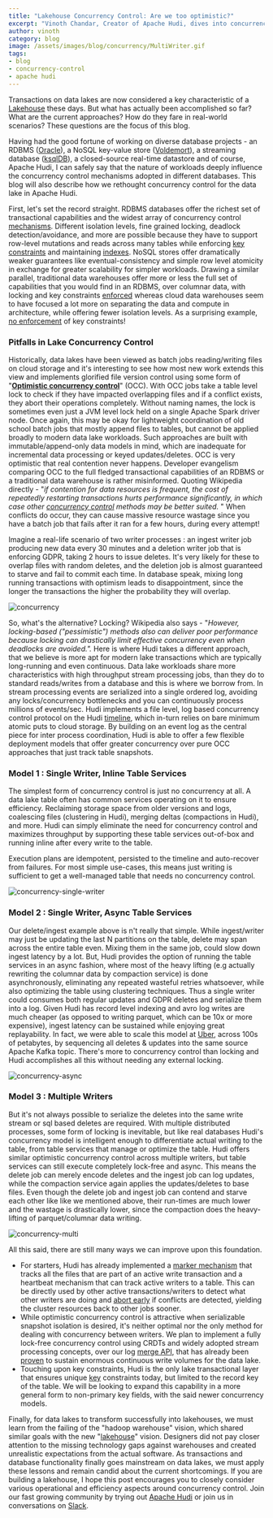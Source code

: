 ```yaml
---
title: "Lakehouse Concurrency Control: Are we too optimistic?"
excerpt: "Vinoth Chandar, Creator of Apache Hudi, dives into concurrency control mechanisms"
author: vinoth
category: blog
image: /assets/images/blog/concurrency/MultiWriter.gif
tags:
- blog
- concurrency-control
- apache hudi
---
```


Transactions on data lakes are now considered a key characteristic of a [Lakehouse](https://hudi.apache.org/blog/2024/07/11/what-is-a-data-lakehouse/) these days. But what has actually been accomplished so far? What are the current approaches? How do they fare in real-world scenarios? These questions are the focus of this blog. 

<!--truncate-->

Having had the good fortune of working on diverse database projects - an RDBMS ([Oracle](https://www.oracle.com/database/)), a NoSQL key-value store ([Voldemort](https://www.slideshare.net/vinothchandar/voldemort-prototype-to-production-nectar-edits)), a streaming database ([ksqlDB](https://www.confluent.io/blog/ksqldb-pull-queries-high-availability/)), a closed-source real-time datastore and of course, Apache Hudi, I can safely say that the nature of workloads deeply influence the concurrency control mechanisms adopted in different databases. This blog will also describe how we rethought concurrency control for the data lake in Apache Hudi.

First, let's set the record straight. RDBMS databases offer the richest set of transactional capabilities and the widest array of concurrency control [mechanisms](https://dev.mysql.com/doc/refman/5.7/en/innodb-locking-transaction-model.html). Different isolation levels, fine grained locking, deadlock detection/avoidance, and more are possible because they have to support row-level mutations and reads across many tables while enforcing [key constraints](https://dev.mysql.com/doc/refman/8.0/en/create-table-foreign-keys.html) and maintaining [indexes](https://dev.mysql.com/doc/refman/8.0/en/create-table-secondary-indexes.html). NoSQL stores offer dramatically weaker guarantees like eventual-consistency and simple row level atomicity in exchange for greater scalability for simpler workloads. Drawing a similar parallel, traditional data warehouses offer more or less the full set of capabilities that you would find in an RDBMS, over columnar data, with locking and key constraints [enforced](https://docs.teradata.com/r/a8IdS6iVHR77Z9RrIkmMGg/wFPZS4jwZgSG21GnOIpEsw) whereas cloud data warehouses seem to have focused a lot more on separating the data and compute in architecture, while offering fewer isolation levels. As a surprising example, [no enforcement](https://docs.snowflake.com/en/sql-reference/constraints-overview.html#supported-constraint-types) of key constraints!

### Pitfalls in Lake Concurrency Control

Historically, data lakes have been viewed as batch jobs reading/writing files on cloud storage and it's interesting to see how most new work extends this view and implements glorified file version control using some form of "[**Optimistic concurrency control**](https://en.wikipedia.org/wiki/Optimistic_concurrency_control)" (OCC). With OCC jobs take a table level lock to check if they have impacted overlapping files and if a conflict exists, they abort their operations completely. Without naming names, the lock is sometimes even just a JVM level lock held on a single Apache Spark driver node. Once again, this may be okay for lightweight coordination of old school batch jobs that mostly append files to tables, but cannot be applied broadly to modern data lake workloads. Such approaches are built with immutable/append-only data models in mind, which are inadequate for incremental data processing or keyed updates/deletes. OCC is very optimistic that real contention never happens. Developer evangelism comparing OCC to the full fledged transactional capabilities of an RDBMS or a traditional data warehouse is rather misinformed. Quoting Wikipedia directly - "_if contention for data resources is frequent, the cost of repeatedly restarting transactions hurts performance significantly, in which case other_ [_concurrency control_](https://en.wikipedia.org/wiki/Concurrency_control) _methods may be better suited._ " When conflicts do occur, they can cause massive resource wastage since you have a batch job that fails after it ran for a few hours, during every attempt!

Imagine a real-life scenario of two writer processes : an ingest writer job producing new data every 30 minutes and a deletion writer job that is enforcing GDPR, taking 2 hours to issue deletes. It's very likely for these to overlap files with random deletes, and the deletion job is almost guaranteed to starve and fail to commit each time. In database speak, mixing long running transactions with optimism leads to disappointment, since the longer the transactions the higher the probability they will overlap.

![concurrency](/assets/images/blog/concurrency/ConcurrencyControlConflicts.png)

So, what's the alternative? Locking? Wikipedia also says - "_However, locking-based ("pessimistic") methods also can deliver poor performance because locking can drastically limit effective concurrency even when deadlocks are avoided."._ Here is where Hudi takes a different approach, that we believe is more apt for modern lake transactions which are typically long-running and even continuous. Data lake workloads share more characteristics with high throughput stream processing jobs, than they do to standard reads/writes from a database and this is where we borrow from. In stream processing events are serialized into a single ordered log, avoiding any locks/concurrency bottlenecks and you can continuously process millions of events/sec. Hudi implements a file level, log based concurrency control protocol on the Hudi [timeline](https://hudi.apache.org/docs/timeline), which in-turn relies on bare minimum atomic puts to cloud storage. By building on an event log as the central piece for inter process coordination, Hudi is able to offer a few flexible deployment models that offer greater concurrency over pure OCC approaches that just track table snapshots.

### Model 1 : Single Writer, Inline Table Services

The simplest form of concurrency control is just no concurrency at all. A data lake table often has common services operating on it to ensure efficiency. Reclaiming storage space from older versions and logs, coalescing files (clustering in Hudi), merging deltas (compactions in Hudi), and more. Hudi can simply eliminate the need for concurrency control and maximizes throughput by supporting these table services out-of-box and running inline after every write to the table.

Execution plans are idempotent, persisted to the timeline and auto-recover from failures. For most simple use-cases, this means just writing is sufficient to get a well-managed table that needs no concurrency control.

![concurrency-single-writer](/assets/images/blog/concurrency/SingleWriterInline.gif)

### Model 2 : Single Writer, Async Table Services

Our delete/ingest example above is n't really that simple. While ingest/writer may just be updating the last N partitions on the table, delete may span across the entire table even. Mixing them in the same job, could slow down ingest latency by a lot. But, Hudi provides the option of running the table services in an async fashion, where most of the heavy lifting (e.g actually rewriting the columnar data by compaction service) is done asynchronously, eliminating any repeated wasteful retries whatsoever, while also optimizing the table using clustering techniques. Thus a single writer could consumes both regular updates and GDPR deletes and serialize them into a log. Given Hudi has record level indexing and avro log writes are much cheaper (as opposed to writing parquet, which can be 10x or more expensive), ingest latency can be sustained while enjoying great replayability. In fact, we were able to scale this model at [Uber](https://eng.uber.com/uber-big-data-platform/), across 100s of petabytes, by sequencing all deletes & updates into the same source Apache Kafka topic. There's more to concurrency control than locking and Hudi accomplishes all this without needing any external locking.

![concurrency-async](/assets/images/blog/concurrency/SingleWriterAsync.gif)

### Model 3 : Multiple Writers

But it's not always possible to serialize the deletes into the same write stream or sql based deletes are required. With multiple distributed processes, some form of locking is inevitable, but like real databases Hudi's concurrency model is intelligent enough to differentiate actual writing to the table, from table services that manage or optimize the table. Hudi offers similar optimistic concurrency control across multiple writers, but table services can still execute completely lock-free and async. This means the delete job can merely encode deletes and the ingest job can log updates, while the compaction service again applies the updates/deletes to base files. Even though the delete job and ingest job can contend and starve each other like like we mentioned above, their run-times are much lower and the wastage is drastically lower, since the compaction does the heavy-lifting of parquet/columnar data writing.

![concurrency-multi](/assets/images/blog/concurrency/MultiWriter.gif)

All this said, there are still many ways we can improve upon this foundation.

*   For starters, Hudi has already implemented a [marker mechanism](https://hudi.apache.org/blog/2021/08/18/improving-marker-mechanism/) that tracks all the files that are part of an active write transaction and a heartbeat mechanism that can track active writers to a table. This can be directly used by other active transactions/writers to detect what other writers are doing and [abort early](https://issues.apache.org/jira/browse/HUDI-1575) if conflicts are detected, yielding the cluster resources back to other jobs sooner.
*   While optimistic concurrency control is attractive when serializable snapshot isolation is desired, it's neither optimal nor the only method for dealing with concurrency between writers. We plan to implement a fully lock-free concurrency control using CRDTs and widely adopted stream processing concepts, over our log [merge API](https://github.com/apache/hudi/blob/bc8bf043d5512f7afbb9d94882c4e43ee61d6f06/hudi-common/src/main/java/org/apache/hudi/common/model/HoodieRecordPayload.java#L38), that has already been [proven](https://hudi.apache.org/blog/2021/09/01/building-eb-level-data-lake-using-hudi-at-bytedance/#functionality-support) to sustain enormous continuous write volumes for the data lake.
*   Touching upon key constraints, Hudi is the only lake transactional layer that ensures unique [key](https://hudi.apache.org/docs/key_generation) constraints today, but limited to the record key of the table. We will be looking to expand this capability in a more general form to non-primary key fields, with the said newer concurrency models.

Finally, for data lakes to transform successfully into lakehouses, we must learn from the failing of the "hadoop warehouse" vision, which shared similar goals with the new "[lakehouse](https://hudi.apache.org/blog/2024/07/11/what-is-a-data-lakehouse/)" vision. Designers did not pay closer attention to the missing technology gaps against warehouses and created unrealistic expectations from the actual software. As transactions and database functionality finally goes mainstream on data lakes, we must apply these lessons and remain candid about the current shortcomings. If you are building a lakehouse, I hope this post encourages you to closely consider various operational and efficiency aspects around concurrency control. Join our fast growing community by trying out [Apache Hudi](https://hudi.apache.org/docs/overview) or join us in conversations on [Slack](https://join.slack.com/t/apache-hudi/shared_invite/zt-2ggm1fub8-_yt4Reu9djwqqVRFC7X49g).
